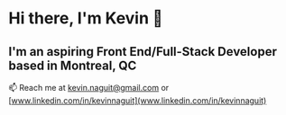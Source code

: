 # Hi there, I'm Kevin 👋

## I'm an aspiring Front End/Full-Stack Developer based in Montreal, QC

📫 Reach me at [kevin.naguit@gmail.com](mailto:kevin.naguit@gmail.com) or [www.linkedin.com/in/kevinnaguit](www.linkedin.com/in/kevinnaguit)

<!--
**KevinNaguit/KevinNaguit** is a ✨ _special_ ✨ repository because its `README.md` (this file) appears on your GitHub profile.

Here are some ideas to get you started:

- 🔭 I’m currently working on ...
- 🌱 I’m currently learning ...
- 👯 I’m looking to collaborate on ...
- 🤔 I’m looking for help with ...
- 💬 Ask me about ...
- 📫 How to reach me: ...
- 😄 Pronouns: ...
- ⚡ Fun fact: ...
-->
